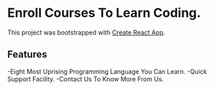 # Enroll Courses To Learn Coding.

This project was bootstrapped with [Create React App](https://github.com/facebook/create-react-app).

## Features
-Eight Most Uprising Programming Language You Can Learn.
-Quick Support Facility.
-Contact Us To Know More From Us.

